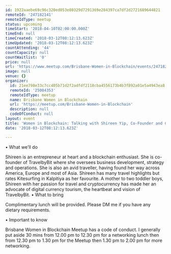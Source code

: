 ```yaml
---
id: 1922aaebe69c96c320ed053e80329d7291369e284397ca7df2d2721689644821
remoteId: '247182141'
remoteIdType: meetup
status: upcoming
timeStart: '2018-04-10T02:00:00.000Z'
timeEnd: null
timeCreated: '2018-03-12T08:12:13.623Z'
timeUpdated: '2018-03-12T08:12:13.623Z'
countAttending: '44'
countCapacity: null
countWaitlist: '0'
price: null
url: 'https://www.meetup.com/Brisbane-Women-in-Blockchain/events/247182141/'
image: null
venue: {}
organizer:
  id: 21ee798e33c7cc405b71d2f2adfdf2118cba4556173b4b3f892a01e5a4943ea8
  remoteId: '25004353'
  remoteIdType: meetup
  name: Brisbane Women in Blockchain
  url: 'https://meetup.com/Brisbane-Women-in-Blockchain'
  description: null
  codeOfConduct: null
layout: event
title: 'Women in Blockchain: Talking with Shireen Yip, Co-Founder and COO, TravelbyBit'
date: '2018-03-12T08:12:13.623Z'

---
```

<p>• What we'll do</p> <p>Shireen is an entrepreneur at heart and a blockchain enthusiast. She is co-founder of TravelbyBit where she oversees business development, strategy and operations. She is also an avid traveller, having found her way across America, Europe and most of Asia. Shireen has many travel highlights but rates Kitesurfing in Kalpitiya as her favourite. A mother to two toddler boys, Shireen with her passion for travel and cryptocurrency has made her an advocate of digital currency tourism, the heartbeat and vision of TravelbyBit. • What to bring</p> <p>Complimentary lunch will be provided. Please DM me if you have any dietary requirements.</p> <p>• Important to know</p> <p>Brisbane Women in Blockchain Meetup has a code of conduct. I generally put aside 30 mins from 12.00 pm to 12.30 pm for a networking lunch then from 12.30 pm to 1.30 pm for the Meetup then 1.30 pm to 2.00 pm for more networking.</p>
